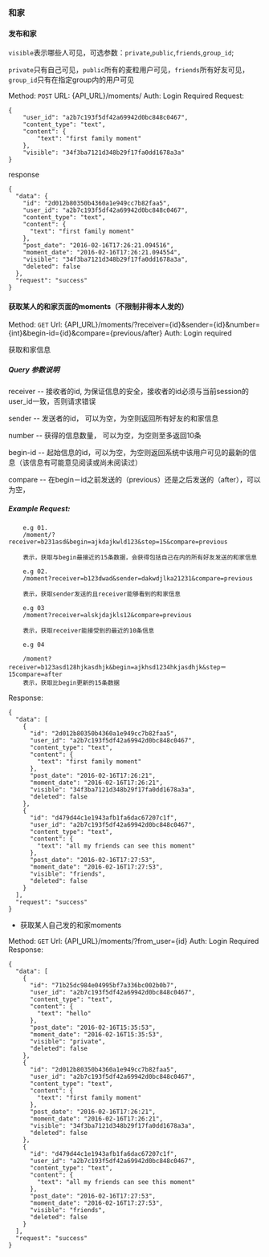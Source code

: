 ### 和家

#### 发布和家

`visible`表示哪些人可见，可选参数：`private`,`public`,`friends`,`group_id`;

`private`只有自己可见，`public`所有的麦粒用户可见，`friends`所有好友可见，`group_id`只有在指定group内的用户可见

Method: `POST`
URL: {API_URL}/moments/
Auth: Login Required
Request:
```
{
    "user_id": "a2b7c193f5df42a69942d0bc848c0467",
    "content_type": "text",
    "content": {
        "text": "first family moment"
    },
    "visible": "34f3ba7121d348b29f17fa0dd1678a3a"
}
```

response
```
{
  "data": {
    "id": "2d012b80350b4360a1e949cc7b82faa5",
    "user_id": "a2b7c193f5df42a69942d0bc848c0467",
    "content_type": "text",
    "content": {
      "text": "first family moment"
    },
    "post_date": "2016-02-16T17:26:21.094516",
    "moment_date": "2016-02-16T17:26:21.094554",
    "visible": "34f3ba7121d348b29f17fa0dd1678a3a",
    "deleted": false
  },
  "request": "success"
}
```

#### 获取某人的和家页面的moments（不限制非得本人发的）

Method: `GET`
Url: {API_URL}/moments/?receiver={id}&sender={id}&number={int}&begin-id={id}&compare={previous/after}
Auth: Login required

获取和家信息

##### Query 参数说明

receiver -- 接收者的id, 为保证信息的安全，接收者的id必须与当前session的user_id一致，否则请求错误
        
sender -- 发送者的id， 可以为空，为空则返回所有好友的和家信息
        
number -- 获得的信息数量， 可以为空，为空则至多返回10条

begin-id -- 起始信息的id，可以为空，为空则返回系统中该用户可见的最新的信息（该信息有可能意见阅读或尚未阅读过）
        
compare -- 在begin－id之前发送的（previous）还是之后发送的（after），可以为空，

##### Example Request:
       
        e.g 01.
        /moment/?receiver=b231asd&begin=ajkdajkwld123&step=15&compare=previous

        表示，获取与begin最接近的15条数据，会获得包括自己在内的所有好友发送的和家信息

        e.g 02.
        /moment?receiver=b123dwad&sender=dakwdjlka21231&compare=previous

        表示，获取sender发送的且receiver能够看到的和家信息

        e.g 03
        /moment?receiver=alskjdajkls12&compare=previous

        表示，获取receiver能接受到的最近的10条信息

        e.g 04

        /moment?receiver=b123asd128hjkasdhjk&begin=ajkhsd1234hkjasdhjk&step＝15compare=after
        表示，获取比begin更新的15条数据
Response:
```
{
  "data": [
    {
      "id": "2d012b80350b4360a1e949cc7b82faa5",
      "user_id": "a2b7c193f5df42a69942d0bc848c0467",
      "content_type": "text",
      "content": {
        "text": "first family moment"
      },
      "post_date": "2016-02-16T17:26:21",
      "moment_date": "2016-02-16T17:26:21",
      "visible": "34f3ba7121d348b29f17fa0dd1678a3a",
      "deleted": false
    },
    {
      "id": "d479d44c1e1943afb1fa6dac67207c1f",
      "user_id": "a2b7c193f5df42a69942d0bc848c0467",
      "content_type": "text",
      "content": {
        "text": "all my friends can see this moment"
      },
      "post_date": "2016-02-16T17:27:53",
      "moment_date": "2016-02-16T17:27:53",
      "visible": "friends",
      "deleted": false
    }
  ],
  "request": "success"
}
```

* 获取某人自己发的和家moments

Method: `GET`
Url: {API_URL}/moments/?from_user={id}
Auth: Login Required
Response:
```
{
  "data": [
    {
      "id": "71b25dc984e04995bf7a336bc002b0b7",
      "user_id": "a2b7c193f5df42a69942d0bc848c0467",
      "content_type": "text",
      "content": {
        "text": "hello"
      },
      "post_date": "2016-02-16T15:35:53",
      "moment_date": "2016-02-16T15:35:53",
      "visible": "private",
      "deleted": false
    },
    {
      "id": "2d012b80350b4360a1e949cc7b82faa5",
      "user_id": "a2b7c193f5df42a69942d0bc848c0467",
      "content_type": "text",
      "content": {
        "text": "first family moment"
      },
      "post_date": "2016-02-16T17:26:21",
      "moment_date": "2016-02-16T17:26:21",
      "visible": "34f3ba7121d348b29f17fa0dd1678a3a",
      "deleted": false
    },
    {
      "id": "d479d44c1e1943afb1fa6dac67207c1f",
      "user_id": "a2b7c193f5df42a69942d0bc848c0467",
      "content_type": "text",
      "content": {
        "text": "all my friends can see this moment"
      },
      "post_date": "2016-02-16T17:27:53",
      "moment_date": "2016-02-16T17:27:53",
      "visible": "friends",
      "deleted": false
    }
  ],
  "request": "success"
}
```
